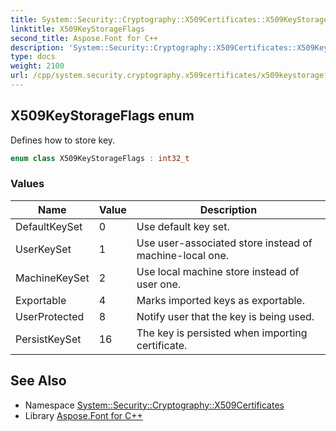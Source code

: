 ```yaml
---
title: System::Security::Cryptography::X509Certificates::X509KeyStorageFlags enum
linktitle: X509KeyStorageFlags
second_title: Aspose.Font for C++
description: 'System::Security::Cryptography::X509Certificates::X509KeyStorageFlags enum. Defines how to store key in C++.'
type: docs
weight: 2100
url: /cpp/system.security.cryptography.x509certificates/x509keystorageflags/
---
```

## X509KeyStorageFlags enum


Defines how to store key.

```cpp
enum class X509KeyStorageFlags : int32_t
```

### Values

| Name | Value | Description |
| --- | --- | --- |
| DefaultKeySet | 0 | Use default key set. |
| UserKeySet | 1 | Use user-associated store instead of machine-local one. |
| MachineKeySet | 2 | Use local machine store instead of user one. |
| Exportable | 4 | Marks imported keys as exportable. |
| UserProtected | 8 | Notify user that the key is being used. |
| PersistKeySet | 16 | The key is persisted when importing certificate. |

## See Also

* Namespace [System::Security::Cryptography::X509Certificates](../)
* Library [Aspose.Font for C++](../../)
